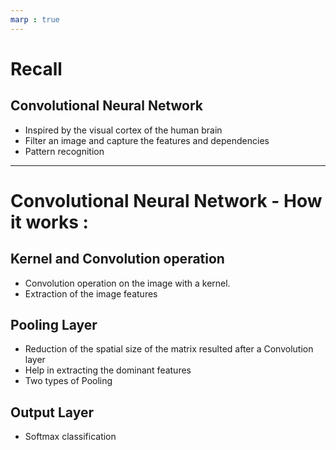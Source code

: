 ```yaml
---
marp : true
---
```

# Recall

## Convolutional Neural Network

- Inspired by the visual cortex of the human brain
- Filter an image and capture the features and dependencies
- Pattern recognition

---

# Convolutional Neural Network - How it works :

## Kernel and Convolution operation

- Convolution operation on the image with a kernel.
-  Extraction of the image features

## Pooling Layer

- Reduction of the spatial size of the matrix resulted after a Convolution layer
- Help in extracting the dominant features
- Two types of Pooling

## Output Layer

- Softmax classification